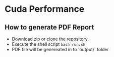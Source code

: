 # Cuda Performance

## How to generate PDF Report

- Download zip or clone the repository.
- Execute the shell script `bash run.sh`
- PDF file will be genereated in to 'output/' folder
